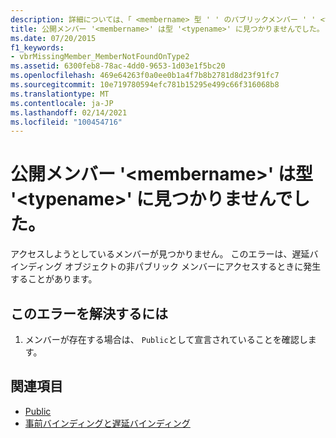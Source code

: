 ```yaml
---
description: 詳細については、「 <membername> 型 ' ' のパブリックメンバー ' ' <typename> が見つかりません。」を参照してください。
title: 公開メンバー '<membername>' は型 '<typename>' に見つかりませんでした。
ms.date: 07/20/2015
f1_keywords:
- vbrMissingMember_MemberNotFoundOnType2
ms.assetid: 6300feb8-78ac-4dd0-9653-1d03e1f5bc20
ms.openlocfilehash: 469e64263f0a0ee0b1a4f7b8b2781d8d23f91fc7
ms.sourcegitcommit: 10e719780594efc781b15295e499c66f316068b8
ms.translationtype: MT
ms.contentlocale: ja-JP
ms.lasthandoff: 02/14/2021
ms.locfileid: "100454716"
---
```

# <a name="public-member-membername-on-type-typename-not-found"></a>公開メンバー '\<membername>' は型 '\<typename>' に見つかりませんでした。

アクセスしようとしているメンバーが見つかりません。 このエラーは、遅延バインディング オブジェクトの非パブリック メンバーにアクセスするときに発生することがあります。  
  
## <a name="to-correct-this-error"></a>このエラーを解決するには  
  
1. メンバーが存在する場合は、 `Public`として宣言されていることを確認します。  
  
## <a name="see-also"></a>関連項目

- [Public](../language-reference/modifiers/public.md)
- [事前バインディングと遅延バインディング](../programming-guide/language-features/early-late-binding/index.md)
